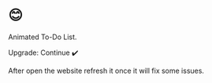 # 😊

Animated To-Do List.

Upgrade: Continue ✔️


After open the website refresh it once it will fix some issues.
